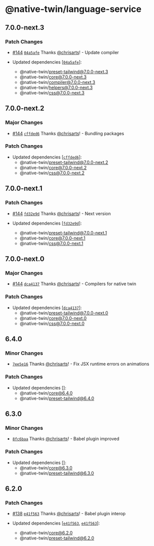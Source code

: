 # @native-twin/language-service

## 7.0.0-next.3

### Patch Changes

- [#144](https://github.com/react-universal/native-twin/pull/144) [`04a5afe`](https://github.com/react-universal/native-twin/commit/04a5afe70ee0b2ccd16a7c961624d1391cfa7a67) Thanks [@chrisarts](https://github.com/chrisarts)! - Update compiler

- Updated dependencies [[`04a5afe`](https://github.com/react-universal/native-twin/commit/04a5afe70ee0b2ccd16a7c961624d1391cfa7a67)]:
  - @native-twin/preset-tailwind@7.0.0-next.3
  - @native-twin/core@7.0.0-next.3
  - @native-twin/compiler@7.0.0-next.3
  - @native-twin/helpers@7.0.0-next.3
  - @native-twin/css@7.0.0-next.3

## 7.0.0-next.2

### Major Changes

- [#144](https://github.com/react-universal/native-twin/pull/144) [`cffded6`](https://github.com/react-universal/native-twin/commit/cffded6ddcbb1dec4bb659c4af0981c1b0cbdd8a) Thanks [@chrisarts](https://github.com/chrisarts)! - Bundling packages

### Patch Changes

- Updated dependencies [[`cffded6`](https://github.com/react-universal/native-twin/commit/cffded6ddcbb1dec4bb659c4af0981c1b0cbdd8a)]:
  - @native-twin/preset-tailwind@7.0.0-next.2
  - @native-twin/core@7.0.0-next.2
  - @native-twin/css@7.0.0-next.2

## 7.0.0-next.1

### Patch Changes

- [#144](https://github.com/react-universal/native-twin/pull/144) [`fd32e9d`](https://github.com/react-universal/native-twin/commit/fd32e9ddf7a9075abb8df31a789682ef84d8d6b1) Thanks [@chrisarts](https://github.com/chrisarts)! - Next version

- Updated dependencies [[`fd32e9d`](https://github.com/react-universal/native-twin/commit/fd32e9ddf7a9075abb8df31a789682ef84d8d6b1)]:
  - @native-twin/preset-tailwind@7.0.0-next.1
  - @native-twin/core@7.0.0-next.1
  - @native-twin/css@7.0.0-next.1

## 7.0.0-next.0

### Major Changes

- [#144](https://github.com/react-universal/native-twin/pull/144) [`dca4137`](https://github.com/react-universal/native-twin/commit/dca4137a69cc1f07ba09d93ea806cece3faf12e5) Thanks [@chrisarts](https://github.com/chrisarts)! - Compilers for native twin

### Patch Changes

- Updated dependencies [[`dca4137`](https://github.com/react-universal/native-twin/commit/dca4137a69cc1f07ba09d93ea806cece3faf12e5)]:
  - @native-twin/preset-tailwind@7.0.0-next.0
  - @native-twin/core@7.0.0-next.0
  - @native-twin/css@7.0.0-next.0

## 6.4.0

### Minor Changes

- [`7ee5e16`](https://github.com/react-universal/native-twin/commit/7ee5e1673bf6be31b32851cb214d338473e1b8f2) Thanks [@chrisarts](https://github.com/chrisarts)! - Fix JSX runtime errors on animations

### Patch Changes

- Updated dependencies []:
  - @native-twin/core@6.4.0
  - @native-twin/preset-tailwind@6.4.0

## 6.3.0

### Minor Changes

- [`8fc6baa`](https://github.com/react-universal/native-twin/commit/8fc6baaa1513caffeaf9dc37cd3bfbcf88308612) Thanks [@chrisarts](https://github.com/chrisarts)! - Babel plugin improved

### Patch Changes

- Updated dependencies []:
  - @native-twin/core@6.3.0
  - @native-twin/preset-tailwind@6.3.0

## 6.2.0

### Patch Changes

- [#138](https://github.com/react-universal/native-twin/pull/138) [`e41f563`](https://github.com/react-universal/native-twin/commit/e41f5630996a023254e12c0e9bf6d997e932c5ac) Thanks [@chrisarts](https://github.com/chrisarts)! - Babel plugin interop

- Updated dependencies [[`e41f563`](https://github.com/react-universal/native-twin/commit/e41f5630996a023254e12c0e9bf6d997e932c5ac), [`e41f563`](https://github.com/react-universal/native-twin/commit/e41f5630996a023254e12c0e9bf6d997e932c5ac)]:
  - @native-twin/core@6.2.0
  - @native-twin/preset-tailwind@6.2.0
